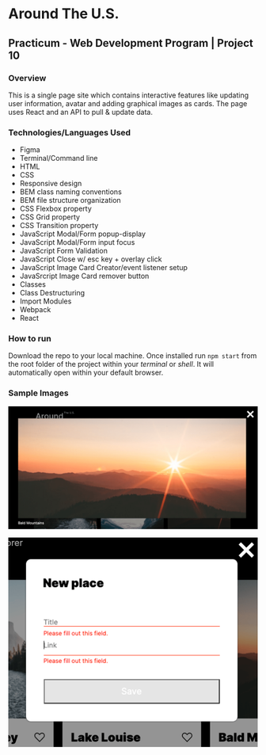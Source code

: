 # Around The U.S.
## Practicum - Web Development Program | Project 10

### **Overview**

This is a single page site which contains interactive features like updating user information, avatar and adding graphical images as cards. The page uses React and an API to pull & update data.

### Technologies/Languages Used
* Figma
* Terminal/Command line
* HTML
* CSS
* Responsive design
* BEM class naming conventions
* BEM file structure organization
* CSS Flexbox property
* CSS Grid property 
* CSS Transition property
* JavaScript Modal/Form popup-display
* JavaScript Modal/Form input focus
* JavaScript Form Validation
* JavaScript Close w/ esc key + overlay click
* JavaScript Image Card Creator/event listener setup
* JavaSrcript Image Card remover button
* Classes
* Class Destructuring
* Import Modules
* Webpack
* React

### How to run
Download the repo to your local machine. Once installed run ```npm start``` from the root folder of the project within your *terminal* or *shell*. It will automatically open within your default browser.

### Sample Images

![Screen shot of image expanded modal](./src/images/image_expand_modal-min.png)

![Screen shot of form validation messages](./src/images/form_validation-min.png)